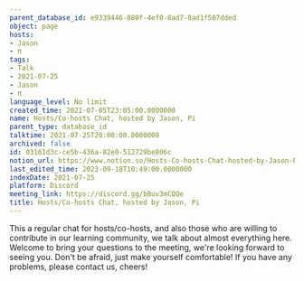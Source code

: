 ```yaml
---
parent_database_id: e9339446-880f-4ef0-8ad7-8ad1f507dded
object: page
hosts:
- Jason
- π
tags:
- Talk
- 2021-07-25
- Jason
- π
language_level: No limit
created_time: 2021-07-05T23:05:00.0000000
name: Hosts/Co-hosts Chat, hosted by Jason, Pi
parent_type: database_id
talktime: 2021-07-25T20:00:00.0000000
archived: false
id: 03161d3c-ce5b-436a-82e0-512729be806c
notion_url: https://www.notion.so/Hosts-Co-hosts-Chat-hosted-by-Jason-Pi-03161d3cce5b436a82e0512729be806c
last_edited_time: 2023-09-18T10:49:00.0000000
indexDate: 2021-07-25
platform: Discord
meeting_link: https://discord.gg/bBuv3mCQQe
title: Hosts/Co-hosts Chat, hosted by Jason, Pi
---
```







This a regular chat for hosts/co-hosts, and also those who are willing to contribute in our learning community, we talk about almost everything here. Welcome to bring your questions to the meeting, we're looking forward to seeing you. Don't be afraid, just make yourself comfortable!
If you have any problems, please contact us, cheers!




